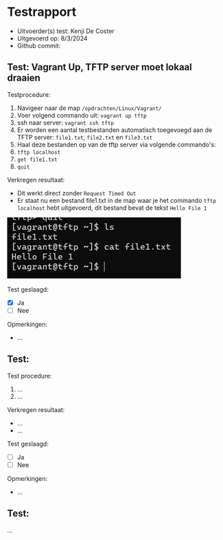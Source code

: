 # Testrapport

- Uitvoerder(s) test: Kenji De Coster
- Uitgevoerd op: 8/3/2024
- Github commit: <!-- Git commit hash. -->

## Test: Vagrant Up, TFTP server moet lokaal draaien

Testprocedure:

1. Navigeer naar de map `/opdrachten/Linux/Vagrant/`
2. Voer volgend commando uit: `vagrant up tftp`
3. ssh naar server: `vagrant ssh tftp`
4. Er worden een aantal testbestanden automatisch toegevoegd aan de TFTP server: `file1.txt`, `file2.txt` en `file3.txt`
5. Haal deze bestanden op van de tftp server via volgende commando's:
6. `tftp localhost`
7. `get file1.txt`
8. `quit`

Verkregen resultaat:

- Dit werkt direct zonder `Request Timed Out`
- Er staat nu een bestand file1.txt in de map waar je het commando `tftp localhost` hebt uitgevoerd, dit bestand bevat de tekst `Hello File 1`

<!-- Voeg hier eventueel een screenshot van het verkregen resultaat in.-->

![alt text](./img/File1.png)

Test geslaagd:

- [x] Ja
- [ ] Nee

Opmerkingen:

- ...

## Test: <!-- Omschrijving test. -->

Test procedure:

1. ...
2. ...

Verkregen resultaat:

- ...
- ...

<!-- Voeg hier eventueel een screenshot van het verkregen resultaat in. -->

Test geslaagd:

- [ ] Ja
- [ ] Nee

Opmerkingen:

- ...

## Test: <!-- Omschrijving test. -->

...
